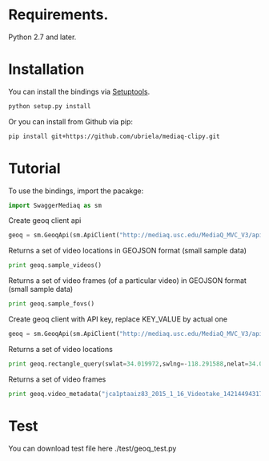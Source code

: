 # Requirements.
Python 2.7 and later.

# Installation
You can install the bindings via [Setuptools](http://pypi.python.org/pypi/setuptools).

```sh
python setup.py install
```
Or you can install from Github via pip:

```sh
pip install git+https://github.com/ubriela/mediaq-clipy.git
```

# Tutorial
To use the bindings, import the pacakge:

```python
import SwaggerMediaq as sm
```

Create geoq client api
```python
geoq = sm.GeoqApi(sm.ApiClient("http://mediaq.usc.edu/MediaQ_MVC_V3/api"))
```

Returns a set of video locations in GEOJSON format (small sample data)
```python
print geoq.sample_videos()
```
Returns a set of video frames (of a particular video) in GEOJSON format (small sample data)
```python
print geoq.sample_fovs()
```

Create geoq client with API key, replace KEY_VALUE by actual one
```python
geoq = sm.GeoqApi(sm.ApiClient("http://mediaq.usc.edu/MediaQ_MVC_V3/api", "X-API-KEY", "KEY_VALUE"))
```

Returns a set of video locations
```python
print geoq.rectangle_query(swlat=34.019972,swlng=-118.291588,nelat=34.021111,nelng=-118.287125)
```

Returns a set of video frames
```python
print geoq.video_metadata("jca1ptaaiz83_2015_1_16_Videotake_1421449431727.mp4")
```

# Test
You can download test file here ./test/geoq_test.py

